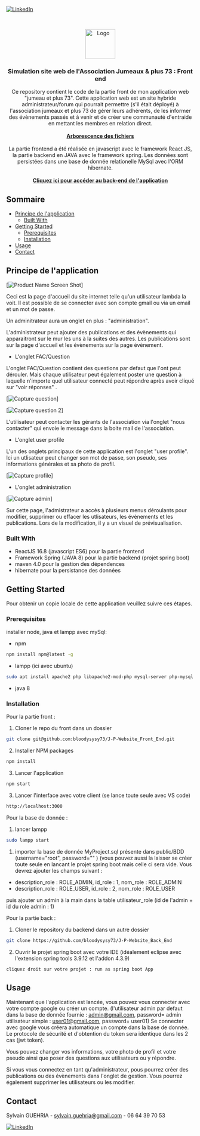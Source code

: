 
[![LinkedIn][linkedin-shield]][linkedin-url]



<!-- PROJECT LOGO -->
<br />
<p align="center">
  <a href="https://github.com/bloodysysy73/J-P-Website_Front_End">
    <img src="public/images/logojp.jpg" alt="Logo" width="auto" height="80">
  </a>

  <h3 align="center">Simulation site web de l'Association Jumeaux & plus 73 : Front end</h3>

  <p align="center">
    Ce repository contient le code de la partie front de mon application web "jumeau et plus 73". Cette application web est un site hybride administrateur/forum qui pourrait permettre (s'il était déployé) à l'association jumeaux et plus 73 de gérer leurs adhérents, de les informer des évènements passés et à venir et de créer une communauté d'entraide en mettant les membres en relation direct.
   <br />
    <br />
    <a href="https://github.com/bloodysysy73/J-P-Website_Front_End"><strong>Arborescence des fichiers</strong></a>
    <br />
  
  <br />
  La partie frontend a été réalisée en javascript avec le framework React JS, la partie backend en JAVA avec le framework spring. Les données sont persistées dans une base de donnée relationelle MySql avec l'ORM hibernate.<br /><br />
    <a href="https://github.com/bloodysysy73/J-P-Website_Back_End"><strong>Cliquez ici pour accéder au back-end de l'application</strong></a>
    <br />
</p>



<!-- TABLE OF CONTENTS -->
## Sommaire

* [Principe de l'application](#principe-de-lapplication)
  * [Built With](#built-with)
* [Getting Started](#getting-started)
  * [Prerequisites](#prerequisites)
  * [Installation](#installation)
* [Usage](#usage)
* [Contact](#contact)



<!-- ABOUT THE PROJECT -->
## Principe de l'application

[![Product Name Screen Shot][product-screenshot]]

Ceci est la page d'accueil du site internet telle qu'un utilisateur lambda la voit. Il est possible de se connecter avec son compte gmail ou via un email et un mot de passe.

Un adminitrateur aura un onglet en plus : "administration".

L'administrateur peut ajouter des publications et des évènements qui apparaitront sur le mur les uns à la suites des autres. Les publications sont sur la page d'accueil et les évènements sur la page évènement.

* L'onglet FAC/Question

L'onglet FAC/Question contient des questions par defaut que l'ont peut dérouler. Mais chaque utilisateur peut également poster une question à laquelle n'importe quel utilisateur connecté peut répondre après avoir cliqué sur "voir réponses" . 

[![Capture question][capture-question]]

[![Capture question 2][capture-question-2]]

L'utilisateur peut contacter les gérants de l'association via l'onglet "nous contacter" qui envoie le message dans la boite mail de l'association.

* L'onglet user profile

L'un des onglets principaux de cette application est l'onglet "user profile". Ici un utlisateur peut changer son mot de passe, son pseudo, ses informations générales et sa photo de profil. 

[![Capture profile][capture-profile]]

* L'onglet administration

[![Capture admin][capture-admin]]

Sur cette page, l'admistrateur a accès à plusieurs menus déroulants pour modifier, supprimer ou effacer les utlisateurs, les évènements et les publications. Lors de la modification, il y a un visuel de prévisualisation.

### Built With

* []() ReactJS 16.8 (javascript ES6) pour la partie frontend
* []() Framework Spring (JAVA 8) pour la partie backend (projet spring boot)
* []() maven 4.0 pour la gestion des dépendences 
* []() hibernate pour la persistance des données

<!-- GETTING STARTED -->
## Getting Started

Pour obtenir un copie locale de cette application veuillez suivre ces étapes. 

### Prerequisites

installer node, java et lampp avec mySql:
* npm
```sh
npm install npm@latest -g
```
* lampp (ici avec ubuntu)
```sh
sudo apt install apache2 php libapache2-mod-php mysql-server php-mysql
```
* java 8

### Installation
Pour la partie front : 
 
1. Cloner le repo du front dans un dossier
```sh
git clone git@github.com:bloodysysy73/J-P-Website_Front_End.git
```
2. Installer NPM packages
```sh
npm install
```
3. Lancer l'application 
```sh
npm start
```
3. Lancer l'interface avec votre client (se lance toute seule avec VS code)
```sh
http://localhost:3000
```

Pour la base de donnée : 

1. lancer lampp

```sh
sudo lampp start
```
1. importer la base de donnée MyProject.sql présente dans public/BDD (username="root", password="" )
(vous pouvez aussi la laisser se créer toute seule en lancant le projet spring boot mais celle ci sera vide. Vous devrez ajouter les champs suivant :

* description_role : ROLE_ADMIN, id_role : 1, nom_role : ROLE_ADMIN
* description_role : ROLE_USER, id_role : 2, nom_role : ROLE_USER

puis ajouter un admin à la main dans la table utilisateur_role (id de l'admin + id du role admin : 1)

Pour la partie back : 

1. Cloner le repository du backend dans un autre dossier
```sh
git clone https://github.com/bloodysysy73/J-P-Website_Back_End
```
2. Ouvrir le projet spring boot avec votre IDE (idéalement eclipse avec l'extension spring tools 3.9.12 et l'addon 4.3.9)
```sh
cliquez droit sur votre projet : run as spring boot App
```


<!-- USAGE EXAMPLES -->
## Usage

Maintenant que l'application est lancée, vous pouvez vous connecter avec votre compte google ou créer un compte.
(l'utilisateur admin par defaut dans la base de donnée fournie : admin@gmail.com, password= admin
utilisateur simple : user01@gmail.com, password= user01)
Se connecter avec google vous créera automatique un compte dans la base de donnée. Le protocole de sécurité et d'obtention du token sera identique dans les 2 cas (jwt token).

Vous pouvez changer vos informations, votre photo de profil et votre pseudo ainsi que poser des questions aux utilisateurs ou y répondre.

Si vous vous connectez en tant qu'administrateur, pous pourrez créer des publications ou des évènements dans l'onglet de gestion. Vous pourrez également supprimer les utilisateurs ou les modifier.


<!-- CONTACT -->
## Contact

Sylvain GUEHRIA   - sylvain.guehria@gmail.com - 06 64 39 70 53

[![LinkedIn][linkedin-shield]][linkedin-url]



<!-- MARKDOWN LINKS & IMAGES -->
<!-- https://www.markdownguide.org/basic-syntax/#reference-style-links -->
[linkedin-shield]: https://img.shields.io/badge/-LinkedIn-black.svg?style=flat-square&logo=linkedin&colorB=555
[linkedin-url]: https://www.linkedin.com/in/sylvain-guehria-ab9737134/
[product-screenshot]: public/images/capture1.png
[capture-question]: public/images/capture2.png
[capture-question-2]: public/images/Capture3.png
[capture-profile]: public/images/Capture5.png
[capture-admin]: public/images/capture7.png

